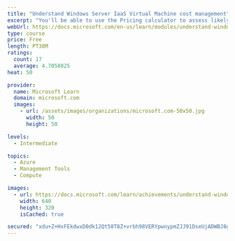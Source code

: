 ```yaml
---
title: "Understand Windows Server IaaS Virtual Machine cost management"
excerpt: "You'll be able to use the Pricing calculator to assess likely costs, use Azure Advisor to monitor actual costs for Azure resources, implement Spot VMs and Azure Reservations, and describe benefits of Azure Hybrid licensing."
webUrl: https://docs.microsoft.com/en-us/learn/modules/understand-windows-server-iaas-vm-cost-management/
type: course
price: Free
length: PT38M
ratings:
  count: 17
  average: 4.7058825
heat: 50

provider:
  name: Microsoft Learn
  domain: microsoft.com
  images:
    - url: /assets/images/organizations/microsoft.com-50x50.jpg
      width: 50
      height: 50

levels:
  - Intermediate

topics:
  - Azure
  - Management Tools
  - Compute

images:
  - url: https://docs.microsoft.com/learn/achievements/understand-windows-server-iaas-vm-cost-management-social.png
    width: 640
    height: 320
    isCached: true

secured: "xdu+Z+HxFEkdwxD0dk12Qt50T8Z+vrbh98VERYpwnypmZJJ91DseUjADWBJ8ghw1VqYA04soi4oQRCcvWBHRiH4Qmda2yZL5zLDsHOmPdkOFDXgcGv3i8BtKHz1l13CiaQzLFi3RVuqa5tr2x5yD1RkxqXgKUrEa/eOsUj5h3Kb08az0uSCViD939m2ALktA7Bajg20Rc29HQ17wLYk2/sydSeQkdFdD5HR/U1t4wUFsIZncw9wKWrm7a0aWaO+ug8c32E730o+RcTJCcrsXUmnRjOhlI5zif3s5qElNsRedKSb5wi8q+vgUD/1jvG93FipiDgmUtOFNPahJkaH3/O74pOxfDpsqxjxxDddYrwEMml3oDV91KsvwRq/OVHagpllplPmfyujqpnS+ABRLAtVQfXoby6bCjYvkznJ6sho=;64TrpD+iRJTW82QZiNF3Sw=="
---
```


